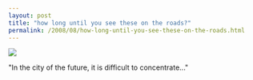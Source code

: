 ```yaml
---
layout: post
title: "how long until you see these on the roads?"
permalink: /2008/08/how-long-until-you-see-these-on-the-roads.html
---
```



[![](https://farm4.static.flickr.com/3024/2792217755_19cf9a7ac5.jpg)](http://www.flickr.com/photos/richardgiles/2792217755/ "photo sharing")  

"In the city of the future, it is difficult to concentrate..."